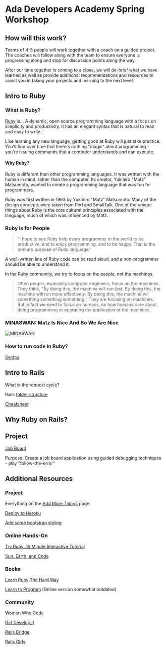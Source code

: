 # Ada Developers Academy Spring Workshop

## How will this work?
Teams of 4-5 people will work together with a coach on a guided project. The coaches will follow along with the team to ensure everyone is progressing along and stop for discussion points along the way. 

After our time together is coming to a close, we will de-brief what we have learned as well as provide additional recommendations and resources to assist you in taking your projects and learning to the next level.

## Intro to Ruby

### What is Ruby?
[Ruby](https://www.ruby-lang.org/en/) is...
A dynamic, open source programming language with a focus on simplicity and productivity. It has an elegant syntax that is natural to read and easy to write.

Like learning any new language, getting good at Ruby will just take practice. You'll find over time that there's nothing "magic" about programming - you're issuing commands that a computer understands and can execute.

#### Why Ruby?

Ruby is different than other programming languages. It was written with the human in mind, rather than the computer. Its creator, Yukihiro "Matz" Matsumoto, wanted to create a programming language that was fun for programmers.

Ruby was first written in 1993 by Yukihiro "Matz" Matsumoto. Many of the design concepts were taken from Perl and SmallTalk. One of the unique things about Ruby is the core cultural principles associated with the language, much of which was influenced by Matz.

### Ruby is for People

> "I hope to see Ruby help every programmer in the world to be productive, and to enjoy programming, and to be happy. That is the primary purpose of Ruby language."

A well-written line of Ruby code can be read aloud, and a non-programmer should be able to understand it.

In the Ruby community, we try to focus on the people, not the machines.

> Often people, especially computer engineers, focus on the machines. They think, "By doing this, the machine will run fast. By doing this, the machine will run more effectively. By doing this, the machine will something something something." They are focusing on machines. But in fact we need to focus on humans, on how humans care about doing programming or operating the application of the machines.

### MINASWAN: Matz Is Nice And So We Are Nice

![MINASWAN](https://pbs.twimg.com/media/B2575XuCIAE4BNB.jpg)

### How to run code in Ruby?

[Syntax](http://docs.railsbridge.org/intro-to-rails/ruby_language)

## Intro to Rails

What is the [request cycle](http://docs.railsbridge.org/job-board/the_request_cycle)?

Rails [folder structure](http://www.codelearn.org/ruby-on-rails-tutorial/rails-directory-overview)

[Cheatsheet](http://www.pragtob.info/rails-beginner-cheatsheet/#)

## Why Ruby on Rails?

## Project
[Job Board](http://docs.railsbridge.org/job-board/)

Purpose: Create a job board application using guided debugging techniques - play "follow-the-error"

## Additional Resources
### Project
Everything on the [Add More Things](http://docs.railsbridge.org/job-board/add_more_things) page

[Deploy to Heroku](http://docs.railsbridge.org/intro-to-rails/deploying_to_heroku)

[Add some bootstrap styling](http://www.w3schools.com/bootstrap/)

### Online Hands-On
[Try Ruby: 15 Minute Interactive Tutorial](http://tryruby.org/levels/1/challenges/0)

[Sun, Earth, and Code](http://www.codecademy.com/en/goals/web-beginner-en-ymqg0)

### Books
[Learn Ruby The Hard Way](http://learnrubythehardway.org/book/)

[Learn to Program](https://pine.fm/LearnToProgram/chap_00.html) (Online version somewhat outdated)

### Community
[Women Who Code](http://www.meetup.com/Women-Who-Code-Seattle/)

[Girl Develop It](http://www.meetup.com/Girl-Develop-It-Seattle/)

[Rails Bridge](http://www.meetup.com/SeattleRailsBridge/)

[Rails Girls](http://guides.railsgirls.com/app/)
